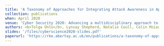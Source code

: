 ```yaml
---
title: 'A Taxonomy of Approaches for Integrating Attack Awareness in Applications'
collection: publications
when: April 2020
venue: 'Cyber Security 2020: Advancing a multidisciplinary approach to Cyber Security'
authors: <b>Tolga Ünlü</b>, Lynsay Shepherd, Natalie Coull, Colin McLean
slides: '/files/cyberscience2020-slides.pdf'
paperurl: 'https://rke.abertay.ac.uk/en/publications/a-taxonomy-of-approaches-for-integrating-attack-awareness-in-appl'
---
```

